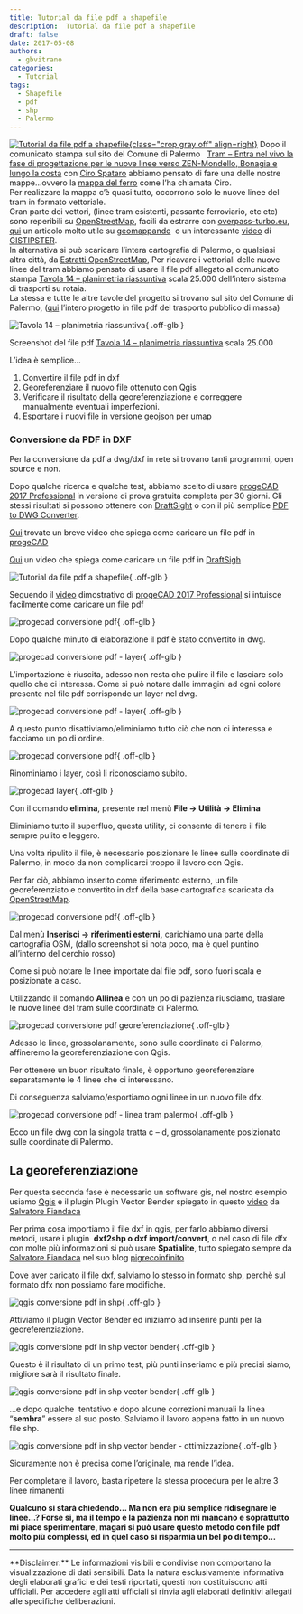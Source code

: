 ```yaml
---
title: Tutorial da file pdf a shapefile
description:  Tutorial da file pdf a shapefile
draft: false
date: 2017-05-08
authors:
  - gbvitrano
categories:
  - Tutorial
tags:
  - Shapefile
  - pdf
  - shp
  - Palermo
--- 
```

<style>.md-typeset code { background-color: #fff0;} 
</style>
[![Tutorial da file pdf a shapefile](import_pdf_01.webp "Tutorial da file pdf a shapefile" ){class="crop gray off" align=right}](index.md) 
Dopo il comunicato stampa sul sito del Comune di Palermo   [Tram – Entra nel vivo la fase di progettazione per le nuove linee verso ZEN-Mondello, Bonagia e lungo la costa](https://www.comune.palermo.it/noticext.php?cat=1&id=13959) con [Ciro Spataro](https://twitter.com/cirospat) abbiamo pensato di fare una delle nostre mappe…ovvero la [mappa del ferro](http://u.osmfr.org/m/143534/) come l’ha chiamata Ciro.<br>
Per realizzare la mappa c’è quasi tutto, occorrono solo le nuove linee del tram in formato vettoriale.<br> 
Gran parte dei vettori, (linee tram esistenti, passante ferroviario, etc etc) sono reperibili su [OpenStreetMap](https://www.openstreetmap.org/#map=12/38.1373/13.3834), facili da estrarre con [overpass-turbo.eu](http://overpass-turbo.eu/), [qui](https://geomappando.com/2016/04/20/estrarre-dati-openstreetmap-overpass-turbo/)<!-- more --> un articolo molto utile su [geomappando](https://geomappando.com/)  o un interessante [video](https://www.youtube.com/watch?v=I1PkPCbdtDI) di [GISTIPSTER](https://www.youtube.com/channel/UCEkiQYFsotUmbPTufps3TdA).<br> 
In alternativa si può scaricare l’intera cartografia di Palermo, o qualsiasi altra città, da [Estratti OpenStreetMap](http://osm-estratti.wmflabs.org/estratti/Sicilia/Palermo/Palermo),
Per ricavare i vettoriali delle nuove linee del tram abbiamo pensato di usare il file pdf allegato al comunicato stampa [Tavola 14 – planimetria riassuntiva](https://www.comune.palermo.it/js/server/uploads/_05042017163230.pdf) scala 25.000 dell’intero sistema di trasporti su rotaia.<br>
La stessa e tutte le altre tavole del progetto si trovano sul sito del Comune di Palermo, ([qui](https://www.comune.palermo.it/grandi_opere_tram.php) l’intero progetto in file pdf del trasporto pubblico di massa)<br>

![Tavola 14 – planimetria riassuntiva](tav_14_pdf.webp "Tavola 14 – planimetria riassuntiva"){ .off-glb }

Screenshot del file pdf [Tavola 14 – planimetria riassuntiva](https://www.comune.palermo.it/js/server/uploads/_05042017163230.pdf) scala 25.000

L’idea è semplice…

1. Convertire il file pdf in dxf
2. Georeferenziare il nuovo file ottenuto con Qgis
3. Verificare il risultato della georeferenziazione e correggere manualmente eventuali imperfezioni.
4. Esportare i nuovi file in versione geojson per umap
### **Conversione da PDF in DXF**
Per la conversione da pdf a dwg/dxf in rete si trovano tanti programmi, open source e non.

Dopo qualche ricerca e qualche test, abbiamo scelto di usare [progeCAD 2017 Professional](http://www.progesoft.com/it/download/) in versione di prova gratuita completa per 30 giorni. Gli stessi risultati si possono ottenere con [DraftSight](https://www.3ds.com/it/prodotti-e-servizi/draftsight/free-download/) o con il più semplice [PDF to DWG Converter](http://anydwg.com/pdf-to-dwg.html).

[Qui](https://youtu.be/eumK91dCrxs?list=PL35E4D721B24623DF) trovate un breve video che spiega come caricare un file pdf in [progeCAD](http://www.progesoft.com/it/download/)

[Qui](https://www.graebert.com/pdfimport/) un video che spiega come caricare un file pdf in [DraftSigh](https://www.3ds.com/it/prodotti-e-servizi/draftsight/free-download/)

![Tutorial da file pdf a shapefile](import_pdf_01.webp "Tutorial da file pdf a shapefile" ){ .off-glb }

Seguendo il [video](https://youtu.be/eumK91dCrxs?list=PL35E4D721B24623DF) dimostrativo di [progeCAD 2017 Professional](http://www.progesoft.com/it/download/) si intuisce facilmente come caricare un file pdf

![progecad conversione pdf](import_pdf_02.webp "Tutorial da file pdf a shapefile"){ .off-glb }

Dopo qualche minuto di elaborazione il pdf è stato convertito in dwg.

![progecad conversione pdf - layer](import_pdf_03.webp "Tutorial da file pdf a shapefile"){ .off-glb }

L’importazione è riuscita, adesso non resta che pulire il file e lasciare solo quello che ci interessa.
Come si può notare dalle immagini ad ogni colore presente nel file pdf corrisponde un layer nel dwg.

![progecad conversione pdf - layer](import_pdf_04.webp "Tutorial da file pdf a shapefile" ){ .off-glb }

A questo punto disattiviamo/eliminiamo tutto ciò che non ci interessa e facciamo un po di ordine.

![progecad conversione pdf](import_pdf_05.webp "Tutorial da file pdf a shapefile" ){ .off-glb }

Rinominiamo i layer, così li riconosciamo subito.

![progecad layer](import_pdf_06.webp "Tutorial da file pdf a shapefile" ){ .off-glb }

Con il comando **elimina**, presente nel menù **File → Utilità → Elimina**

Eliminiamo tutto il superfluo, questa utility, ci consente di tenere il file sempre pulito e leggero.

Una volta ripulito il file, è necessario posizionare le linee sulle coordinate di Palermo, in modo da non complicarci troppo il lavoro con Qgis.

Per far ciò, abbiamo inserito come riferimento esterno, un file georeferenziato e convertito in dxf della base cartografica scaricata da [OpenStreetMap](https://www.openstreetmap.org/#map=12/38.1373/13.3834).

![progecad conversione pdf](import_pdf_base_osm.webp "Tutorial da file pdf a shapefile"){ .off-glb }

Dal menù **Inserisci → riferimenti esterni,** carichiamo una parte della cartografia OSM, (dallo screenshot si nota poco, ma è quel puntino all’interno del cerchio rosso)

Come si può notare le linee importate dal file pdf, sono fuori scala e posizionate a caso.

Utilizzando il comando **Allinea** e con un po di pazienza riusciamo, traslare le nuove linee del tram sulle coordinate di Palermo.

![progecad conversione pdf georeferenziazione](import_pdf_osm.webp "Tutorial da file pdf a shapefile"){ .off-glb }

Adesso le linee, grossolanamente, sono sulle coordinate di Palermo, affineremo la georeferenziazione con Qgis.

Per ottenere un buon risultato finale, è opportuno georeferenziare separatamente le 4 linee che ci interessano.

Di conseguenza salviamo/esportiamo ogni linee in un nuovo file dfx.

![progecad conversione pdf - linea tram palermo](tratto_c_d.webp "Tutorial da file pdf a shapefile"){ .off-glb }

Ecco un file dwg con la singola tratta c – d, grossolanamente posizionato sulle coordinate di Palermo.

## La georeferenziazione
Per questa seconda fase è necessario un software gis, nel nostro esempio usiamo [Qgis](https://www.qgis.org/it/site/) e il plugin Plugin Vector Bender spiegato in questo [video](https://www.youtube.com/watch?v=QxWgezMnUUU) da [Salvatore Fiandaca](https://pigrecoinfinito.wordpress.com/)

Per prima cosa importiamo il file dxf in qgis, per farlo abbiamo diversi metodi, usare i plugin  **dxf2shp o dxf import/convert**, o nel caso di file dfx con molte più informazioni si può usare **Spatialite**, tutto spiegato sempre da [Salvatore Fiandaca](https://pigrecoinfinito.wordpress.com/) nel suo blog [pigrecoinfinito](https://pigrecoinfinito.wordpress.com/)

Dove aver caricato il file dxf, salviamo lo stesso in formato shp, perchè sul formato dfx non possiamo fare modifiche.

![qgis conversione pdf in shp](tratto_c_d_qgis.webp "Tutorial da file pdf a shapefile"){ .off-glb }

Attiviamo il plugin Vector Bender ed iniziamo ad inserire punti per la georeferenziazione.

![qgis conversione pdf in shp vector bender](tratto_c_d_qgis_02.webp "Tutorial da file pdf a shapefile"){ .off-glb }

Questo è il risultato di un primo test, più punti inseriamo e più precisi siamo, migliore sarà il risultato finale.

![qgis conversione pdf in shp vector bender](tratto_c_d_qgis_05.webp "Tutorial da file pdf a shapefile"){ .off-glb }

…e dopo qualche  tentativo e dopo alcune correzioni manuali la linea “**sembra**” essere al suo posto. Salviamo il lavoro appena fatto in un nuovo file shp.

![qgis conversione pdf in shp vector bender - ottimizzazione](tratto_c_d_qgis_06.webp "Tutorial da file pdf a shapefile"){ .off-glb }

Sicuramente non è precisa come l’originale, ma rende l’idea.

Per completare il lavoro, basta ripetere la stessa procedura per le altre 3 linee rimanenti

**Qualcuno si starà chiedendo… Ma non era più semplice ridisegnare le linee…?
Forse si, ma il tempo e la pazienza non mi mancano e soprattutto mi piace sperimentare, magari si può usare questo metodo con file pdf molto più complessi, ed in quel caso si risparmia un bel po di tempo…**
<hr>
**Disclaimer:** Le informazioni visibili e condivise non comportano la visualizzazione di dati sensibili. Data la natura esclusivamente informativa degli elaborati grafici e dei testi riportati, questi non costituiscono atti ufficiali. Per accedere agli atti ufficiali si rinvia agli elaborati definitivi allegati alle specifiche deliberazioni.